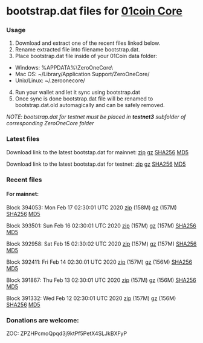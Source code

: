 # bootstrap.dat files for [01coin Core](https://01coin.io)

### Usage

1. Download and extract one of the recent files linked below.
2. Rename extracted file into filename bootstrap.dat.
3. Place bootstrap.dat file inside of your 01Coin data folder:
 - Windows: %APPDATA%\ZeroOneCore\
 - Mac OS: ~/Library/Application Support/ZeroOneCore/
 - Unix/Linux: ~/.zeroonecore/
4. Run your wallet and let it sync using bootstrap.dat
5. Once sync is done bootstrap.dat file will be renamed to bootstrap.dat.old automagically and can be safely removed.

_NOTE: bootstrap.dat for testnet must be placed in **testnet3** subfolder of corresponding ZeroOneCore folder_

### Latest files
Download link to the latest bootstap.dat for mainnet: [zip](https://files.01coin.io/mainnet/bootstrap.dat.zip) [gz](https://files.01coin.io/mainnet/bootstrap.dat.tar.gz) [SHA256](https://files.01coin.io/mainnet/sha256.txt) [MD5](https://files.01coin.io/mainnet/md5.txt)

Download link to the latest bootstap.dat for testnet: [zip](https://files.01coin.io/testnet/bootstrap.dat.zip) [gz](https://files.01coin.io/testnet/bootstrap.dat.tar.gz) [SHA256](https://files.01coin.io/testnet/sha256.txt) [MD5](https://files.01coin.io/testnet/md5.txt)

### Recent files

#### For mainnet:

Block 394053: Mon Feb 17 02:30:01 UTC 2020 [zip](https://files.01coin.io/mainnet/2020-02-17/bootstrap.dat.zip) (158M) [gz](https://files.01coin.io/mainnet/2020-02-17/bootstrap.dat.tar.gz) (157M) [SHA256](https://files.01coin.io/mainnet/2020-02-17/sha256.txt) [MD5](https://files.01coin.io/mainnet/2020-02-17/md5.txt)

Block 393501: Sun Feb 16 02:30:01 UTC 2020 [zip](https://files.01coin.io/mainnet/2020-02-16/bootstrap.dat.zip) (157M) [gz](https://files.01coin.io/mainnet/2020-02-16/bootstrap.dat.tar.gz) (157M) [SHA256](https://files.01coin.io/mainnet/2020-02-16/sha256.txt) [MD5](https://files.01coin.io/mainnet/2020-02-16/md5.txt)

Block 392958: Sat Feb 15 02:30:02 UTC 2020 [zip](https://files.01coin.io/mainnet/2020-02-15/bootstrap.dat.zip) (157M) [gz](https://files.01coin.io/mainnet/2020-02-15/bootstrap.dat.tar.gz) (157M) [SHA256](https://files.01coin.io/mainnet/2020-02-15/sha256.txt) [MD5](https://files.01coin.io/mainnet/2020-02-15/md5.txt)

Block 392411: Fri Feb 14 02:30:01 UTC 2020 [zip](https://files.01coin.io/mainnet/2020-02-14/bootstrap.dat.zip) (157M) [gz](https://files.01coin.io/mainnet/2020-02-14/bootstrap.dat.tar.gz) (156M) [SHA256](https://files.01coin.io/mainnet/2020-02-14/sha256.txt) [MD5](https://files.01coin.io/mainnet/2020-02-14/md5.txt)

Block 391867: Thu Feb 13 02:30:01 UTC 2020 [zip](https://files.01coin.io/mainnet/2020-02-13/bootstrap.dat.zip) (157M) [gz](https://files.01coin.io/mainnet/2020-02-13/bootstrap.dat.tar.gz) (156M) [SHA256](https://files.01coin.io/mainnet/2020-02-13/sha256.txt) [MD5](https://files.01coin.io/mainnet/2020-02-13/md5.txt)

Block 391332: Wed Feb 12 02:30:01 UTC 2020 [zip](https://files.01coin.io/mainnet/2020-02-12/bootstrap.dat.zip) (157M) [gz](https://files.01coin.io/mainnet/2020-02-12/bootstrap.dat.tar.gz) (156M) [SHA256](https://files.01coin.io/mainnet/2020-02-12/sha256.txt) [MD5](https://files.01coin.io/mainnet/2020-02-12/md5.txt)


### Donations are welcome:

ZOC: ZPZHPcmoQpqd3j9ktPf5PetX4SLJkBXFyP
